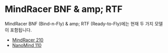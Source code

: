 # MindRacer BNF & amp; RTF

MindRacer BNF (Bind-n-Fly) & amp; RTF (Ready-to-Fly)에는 현재 두 가지 모델이 포함됩니다.

* [MindRacer 210](mindracer210.md)
* [NanoMind 110 ](nanomind110.md)